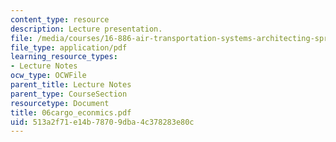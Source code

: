 ```yaml
---
content_type: resource
description: Lecture presentation.
file: /media/courses/16-886-air-transportation-systems-architecting-spring-2004/513a2f71e14b78709dba4c378283e80c_06cargo_econmics.pdf
file_type: application/pdf
learning_resource_types:
- Lecture Notes
ocw_type: OCWFile
parent_title: Lecture Notes
parent_type: CourseSection
resourcetype: Document
title: 06cargo_econmics.pdf
uid: 513a2f71-e14b-7870-9dba-4c378283e80c
---
```

